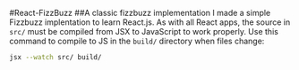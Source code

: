 #React-FizzBuzz
##A classic fizzbuzz implementation
I made a simple Fizzbuzz implentation to learn React.js. As with all React apps, the source in ```src/``` must be compiled from JSX to JavaScript to work properly. Use this command to compile to JS in the ```build/``` directory when files change:

```bash
jsx --watch src/ build/
```
